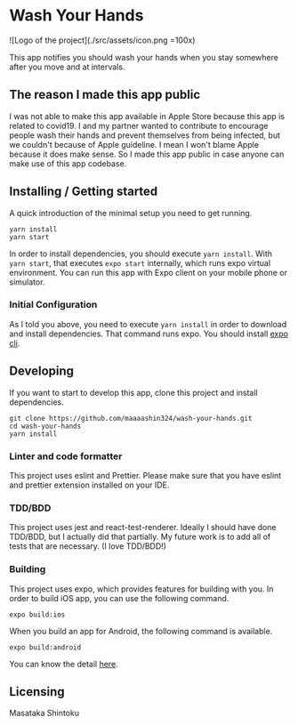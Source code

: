 # Wash Your Hands

![Logo of the project](./src/assets/icon.png =100x)

This app notifies you should wash your hands when you stay somewhere after you move and at intervals.

## The reason I made this app public

I was not able to make this app available in Apple Store because this app is related to covid19. I and my partner wanted to contribute to encourage people wash their hands and prevent themselves from being infected, but we couldn't because of Apple guideline. I mean I won't blame Apple because it does make sense. So I made this app public in case anyone can make use of this app codebase.

## Installing / Getting started

A quick introduction of the minimal setup you need to get running.

```shell
yarn install
yarn start
```

In order to install dependencies, you should execute `yarn install`. With `yarn start`, that executes `expo start` internally, which runs expo virtual environment. You can run this app with Expo client on your mobile phone or simulator.

### Initial Configuration

As I told you above, you need to execute `yarn install` in order to download and install dependencies. That command runs expo. You should install [expo cli](https://docs.expo.io/).

## Developing

If you want to start to develop this app, clone this project and install dependencies.

```shell
git clone https://github.com/maaaashin324/wash-your-hands.git
cd wash-your-hands
yarn install
```

### Linter and code formatter

This project uses eslint and Prettier. Please make sure that you have eslint and prettier extension installed on your IDE.

### TDD/BDD

This project uses jest and react-test-renderer. Ideally I should have done TDD/BDD, but I actually did that partially. My future work is to add all of tests that are necessary. (I love TDD/BDD!)

### Building

This project uses expo, which provides features for building with you. In order to build iOS app, you can use the following command.

```shell
expo build:ios
```

When you build an app for Android, the following command is available.

```shell
expo build:android
```

You can know the detail [here](https://docs.expo.io/versions/latest/distribution/building-standalone-apps/).

## Licensing

Masataka Shintoku
